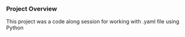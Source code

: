 ### Project Overview

 This project was a code along session for working with .yaml file using Python


